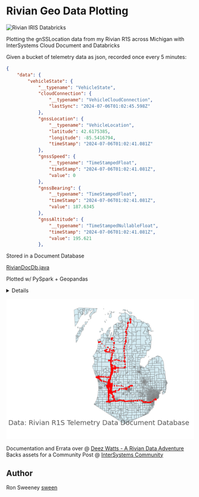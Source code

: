 # Rivian Geo Data Plotting

![Rivian IRIS Databricks](assets/rivian_iris_databricks.jpg)

Plotting the gnSSLocation data from my Rivian R1S across Michigan with InterSystems Cloud Document and Databricks

Given a bucket of telemetry data as json, recorded once every 5 minutes:

```json
{
    "data": {
        "vehicleState": {
            "__typename": "VehicleState",
            "cloudConnection": {
                "__typename": "VehicleCloudConnection",
                "lastSync": "2024-07-06T01:02:45.598Z"
            },
            "gnssLocation": {
                "__typename": "VehicleLocation",
                "latitude": 42.6175385,
                "longitude": -85.5416794,
                "timeStamp": "2024-07-06T01:02:41.081Z"
            },
            "gnssSpeed": {
                "__typename": "TimeStampedFloat",
                "timeStamp": "2024-07-06T01:02:41.081Z",
                "value": 0
            },
            "gnssBearing": {
                "__typename": "TimeStampedFloat",
                "timeStamp": "2024-07-06T01:02:41.081Z",
                "value": 187.6345
            },
            "gnssAltitude": {
                "__typename": "TimeStampedNullableFloat",
                "timeStamp": "2024-07-06T01:02:41.081Z",
                "value": 195.621
            },

```

Stored in a Document Database 


[RivianDocDb.java](databricks_rivian_irisdocdb/RivianDocDb.java)


Plotted w/ PySpark + Geopandas


<details>

```python
    import geopandas as gpd
    import geodatasets
    from shapely.geometry import Polygon

    dbtablequery = f"(SELECT TOP 1000 lat,longitude FROM JSON_TABLE(deezwatts2 FORMAT COLLECTION, '$' COLUMNS (lat VARCHAR(20) path '$.whip2.data.vehicleState.gnssLocation.latitude', longitude VARCHAR(20) path '$.whip2.data.vehicleState.gnssLocation.longitude' ))) AS temp_table;"

    # Read data from InterSystems Document Database via query above
    df = (spark.read.format("jdbc") \
    .option("url", "jdbc:IRIS://k8s-05868f04-a88b7ecb-5c5e41660d-404345a22ba1370c.elb.us-east-1.amazonaws.com:443/USER") \
    .option("jars", "/Volumes/cloudsql/iris/irisvolume/intersystems-document-1.0.1.jar") \
    .option("driver", "com.intersystems.jdbc.IRISDriver") \
    .option("dbtable", dbtablequery) \
    .option("sql", "SELECT * FROM temp_table;") \
    .option("user", "SQLAdmin") \
    .option("password", "REDACTED") \
    .option("connection security level","10") \
    .option("sslConnection","true") \
    .load())
    # sdoh map is fantastic with bounding boxes
    michigan = gpd.read_file(geodatasets.get_path("geoda.us_sdoh"))

    gdf = gpd.GeoDataFrame(
        df.toPandas(), 
        geometry=gpd.points_from_xy(df.toPandas()['longitude'].astype(float), df.toPandas()['lat'].astype(float)), 
        crs=michigan.crs #"EPSG:4326"
    )

    # used this fantastic tool to draw my bounding box https://www.keene.edu/campus/maps/tool/
    polygon = Polygon([
        (
            -87.286377,
            45.9664245
        ),
        (
            -81.6503906,
            45.8134865
        ),
        (
            -82.3864746,
            42.1063737
        ),
        (
            -84.7814941,
            41.3520721
        ),
        (
            -87.253418,
            42.5045029
        ),
        (
            -87.5610352,
            45.8823607
        )
        ])

    ax = michigan.clip(polygon).plot(color="lightblue", alpha=0.5,linewidth=0.8, edgecolor='gray')
    ax.axis('off')
    ax.annotate("Data: Rivian R1S Telemetry Data via InterSystems Document Database", xy=(0.01, .085), xycoords='figure fraction', fontsize=14, color='#555555')

    gdf.plot(ax=ax, color="red", markersize=1.50, alpha=0.5, figsize=(200,200))
```

</details>

![Rivian Geo Plot Michigan](assets/deezwatts-geo.png)

Documentation and Errata over @ [Deez Watts - A Rivian Data Adventure](https://www.deezwatts.com)
Backs assets for a Community Post @ [InterSystems Community](https://community.intersystems.com/post/rivian-geolocation-plotting-iris-cloud-document-and-databricks)
 
## Author
Ron Sweeney [sween](https://www.github.com/sween)